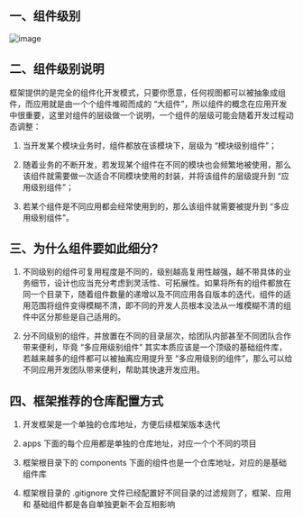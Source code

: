 ## 一、组件级别

![image](https://github.com/linmingdao/v-bonjure/blob/doc/assets/component.png)

## 二、组件级别说明

框架提供的是完全的组件化开发模式，只要你愿意，任何视图都可以被抽象成组件，而应用就是由一个个组件堆砌而成的 “大组件”，所以组件的概念在应用开发中很重要，这里对组件的层级做一个说明，一个组件的层级可能会随着开发过程动态调整：

1. 当开发某个模块业务时，组件都放在该模块下，层级为 “模块级别组件”；

2. 随着业务的不断开发，若发现某个组件在不同的模块也会频繁地被使用，那么该组件就需要做一次适合不同模块使用的封装，并将该组件的层级提升到 “应用级别组件”；

3. 若某个组件是不同应用都会经常使用到的，那么该组件就需要被提升到 “多应用级别组件”。

## 三、为什么组件要如此细分?

1. 不同级别的组件可复用程度是不同的，级别越高复用性越强，越不带具体的业务细节，设计也应当充分考虑到灵活性、可拓展性。如果将所有的组件都放在同一个目录下，随着组件数量的递增以及不同应用各自版本的迭代，组件的适用范围将组件变得模糊不清，即不同的开发人员根本没法从一堆模糊不清的组件中区分那些是自己适用的。

2. 分不同级别的组件，并放置在不同的目录层次，给团队内部甚至不同团队合作带来便利，毕竟 “多应用级别组件” 其实本质应该是一个顶级的基础组件库，若越来越多的组件都可以被抽离应用提升至 “多应用级别的组件”，那么可以给不同应用开发团队带来便利，帮助其快速开发应用。

## 四、框架推荐的仓库配置方式

1. 开发框架是一个单独的仓库地址，方便后续框架版本迭代

2. apps 下面的每个应用都是单独的仓库地址，对应一个个不同的项目

3. 框架根目录下的 components 下面的组件也是一个仓库地址，对应的是基础组件库

4. 框架根目录的 .gitignore 文件已经配置好不同目录的过滤规则了，框架、应用 和 基础组件都是各自单独更新不会互相影响
